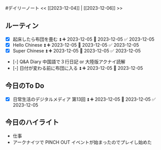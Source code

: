#デイリーノート
<< [[2023-12-04]] | [[2023-12-06]] >>
## ルーティン
- [x] 起床したら布団を畳む ⏫ ➕ 2023-12-05 📅 2023-12-05 ✅ 2023-12-05
- [x] Hello Chinese ⏫ ➕ 2023-12-05 📅 2023-12-05 ✅ 2023-12-05
- [x] Super Chinese ⏫ ➕ 2023-12-05 📅 2023-12-05 ✅ 2023-12-05
- [-] Q&A Diary 中国語で３行日記 or 大陸版アクナイ読解
- [-] 日付が変わる前に布団に入る ⏫ ➕ 2023-12-05 📅 2023-12-05
## 今日のTo Do
- [x] 日常生活のデジタルメディア 第13回 ⏫ ➕ 2023-12-05 📅 2023-12-05 ✅ 2023-12-05
## 今日のハイライト
- 仕事
- アークナイツで PINCH OUT イベントが始まったのでプレイし始めた
